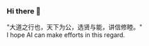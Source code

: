 ### Hi there 👋

<!--
**xlsay/xlsay** is a ✨ _special_ ✨ repository because its `README.md` (this file) appears on your GitHub profile.

Here are some ideas to get you started:

- 🔭 I’m currently working on ...
- 🌱 I’m currently learning ...
- 👯 I’m looking to collaborate on ...
- 💬 Ask me about ...
- 📫 How to reach me: ...
- ⚡ Fun fact: ...
-->
"大道之行也，天下为公，选贤与能，讲信修睦。"  
I hope AI can make efforts in this regard.  
